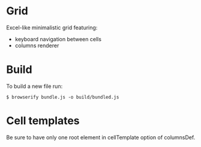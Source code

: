 Grid
====

Excel-like minimalistic grid featuring:

- keyboard navigation between cells
- columns renderer

Build
=====
To build a new file run:

    $ browserify bundle.js -o build/bundled.js
     
Cell templates
==============
Be sure to have only one root element in cellTemplate option of columnsDef. 